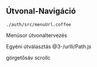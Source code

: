## Útvonal-Navigáció

`./auth/src/menuUrl.coffee`

Menüsor útvonaltervezés

Egyéni útválasztás
@3-/urlli/Path.js

görgetősáv
scrollc